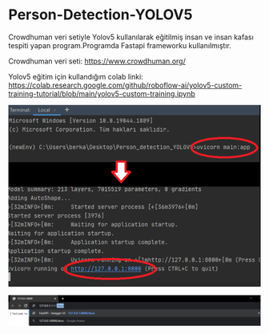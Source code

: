# Person-Detection-YOLOV5
Crowdhuman veri setiyle Yolov5 kullanılarak eğitilmiş insan ve insan kafası tespiti yapan program.Programda Fastapi frameworku kullanılmıştır.

Crowdhuman veri seti: https://www.crowdhuman.org/

Yolov5 eğitim için kullandığım colab linki: https://colab.research.google.com/github/roboflow-ai/yolov5-custom-training-tutorial/blob/main/yolov5-custom-training.ipynb


![](user%20guide/uvicorn.png)


![](user%20guide/docs.png)
